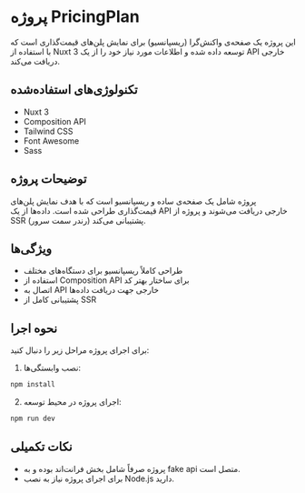 # پروژه PricingPlan


این پروژه یک صفحه‌ی واکنش‌گرا (ریسپانسیو) برای نمایش پلن‌های قیمت‌گذاری است که با استفاده از Nuxt 3 توسعه داده شده و اطلاعات مورد نیاز خود را از یک API خارجی دریافت می‌کند.

## تکنولوژی‌های استفاده‌شده


- Nuxt 3
- Composition API
- Tailwind CSS
- Font Awesome
- Sass

## توضیحات پروژه


پروژه شامل یک صفحه‌ی ساده و ریسپانسیو است که با هدف نمایش پلن‌های قیمت‌گذاری طراحی شده است. داده‌ها از یک API خارجی دریافت می‌شوند و پروژه از SSR (رندر سمت سرور) پشتیبانی می‌کند.

## ویژگی‌ها


- طراحی کاملاً ریسپانسیو برای دستگاه‌های مختلف
- استفاده از Composition API برای ساختار بهتر کد
- اتصال به API خارجی جهت دریافت داده‌ها
- پشتیبانی کامل از SSR

## نحوه اجرا


برای اجرای پروژه مراحل زیر را دنبال کنید:

1. نصب وابستگی‌ها:

```bash
npm install
```

2. اجرای پروژه در محیط توسعه:

```bash
npm run dev
```

## نکات تکمیلی

- پروژه صرفاً شامل بخش فرانت‌اند بوده و به fake api متصل است.
- برای اجرای پروژه نیاز به نصب Node.js دارید.
